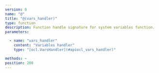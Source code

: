 ```yaml
---
version: 6
name: "@"
title: "@(vars_handler)"
type: function
description: Function handle signature for system variables function.
parameters:

  - name: "vars_handler"
    content: "Variables handler"
    type: "[ocl.VarsHandler](#apiocl_vars_handler)"

methods: ~
position: 200
---
```

